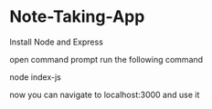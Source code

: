 # Note-Taking-App

Install Node and Express


open command prompt run the following command

node index-js

now you can navigate to localhost:3000 and use it
